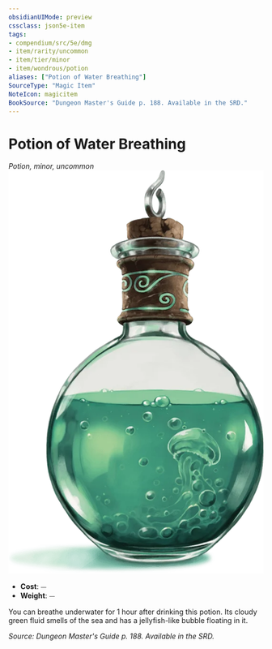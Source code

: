 ```yaml
---
obsidianUIMode: preview
cssclass: json5e-item
tags:
- compendium/src/5e/dmg
- item/rarity/uncommon
- item/tier/minor
- item/wondrous/potion
aliases: ["Potion of Water Breathing"]
SourceType: "Magic Item"
NoteIcon: magicitem
BookSource: "Dungeon Master's Guide p. 188. Available in the SRD."
---
```

# Potion of Water Breathing
*Potion, minor, uncommon*  
![](https://raw.githubusercontent.com/5etools-mirror-2/5etools-img/main/items/DMG/Potion%20of%20Water%20Breathing.webp#right)  

- **Cost**: ⏤
- **Weight**: ⏤

You can breathe underwater for 1 hour after drinking this potion. Its cloudy green fluid smells of the sea and has a jellyfish-like bubble floating in it.

*Source: Dungeon Master's Guide p. 188. Available in the SRD.*